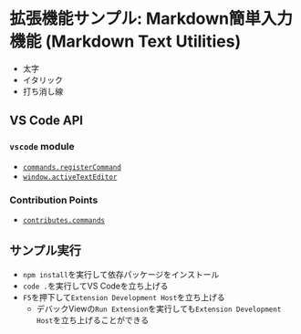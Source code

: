 # 拡張機能サンプル: Markdown簡単入力機能 (Markdown Text Utilities)

- 太字
- イタリック
- 打ち消し線

## VS Code API

### `vscode` module

- [`commands.registerCommand`](https://code.visualstudio.com/api/references/vscode-api#commands.registerCommand)
- [`window.activeTextEditor`](https://code.visualstudio.com/api/references/vscode-api#window.activeTextEditor)

### Contribution Points

- [`contributes.commands`](https://code.visualstudio.com/api/references/contribution-points#contributes.commands)

## サンプル実行

- `npm install`を実行して依存パッケージをインストール
- `code .`を実行してVS Codeを立ち上げる
- `F5`を押下して`Extension Development Host`を立ち上げる
  - デバックViewの`Run Extension`を実行しても`Extension Development Host`を立ち上げることができる
